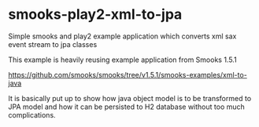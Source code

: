 smooks-play2-xml-to-jpa
=======================

Simple smooks and play2 example application which converts xml sax event stream to jpa classes

This example is heavily reusing example application from Smooks 1.5.1

https://github.com/smooks/smooks/tree/v1.5.1/smooks-examples/xml-to-java

It is basically put up to show how java object model is to be transformed to JPA model and
 how it can be persisted to H2 database without too much complications.
 
 